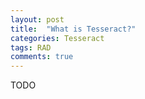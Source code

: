 ```yaml
---
layout: post
title:  "What is Tesseract?"
categories: Tesseract
tags: RAD 
comments: true
---
```

TODO